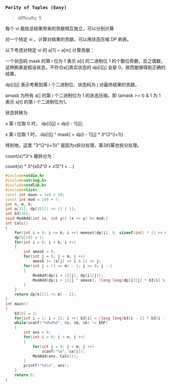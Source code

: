 ### `Parity of Tuples (Easy)`

> difficulty: 5

每个 vi 能给总结果带来的贡献相互独立，可以分别计算

对一个特定 vi ，计算对结果的贡献，可以用状态压缩 DP 刷表。

以下考虑对特定 vi 的 a[1] ~ a[m] 计算贡献：

一个状态码 mask 的第 i 位为 1 表示 a[i] 的二进制位 1 的个数位奇数，反之偶数，这种刷表是假设状态，不符合a[]真实状态的 dp[i][j] 会是 0，故而能够得到正确的结果。

dp[i][j] 表示考察到第 i 个二进制位、状态码为 j 对最终结果的贡献。

amask 为所有 a[] 的第 i 个二进制位为 1 的状态压缩，即 (amask >> t) & 1 为 1 表示 a[t] 的第 i 个二进制位为1。

状态转移为

x 第 i 位取 0 时， dp[i][j] = dp[i - 1][j];

x 第 i 位取 1 时， dp[i][j ^ mask] = dp[i - 1][j] * 3^(2^(i+1))

特别地，这里 "3^(2^(i+1))" 是因为x拆分处理，乘3的幂也拆分处理。

count(x)*3^x 被拆分为：

count(x) * 3^(x0*2^0 + x1*2^1 +  ...)

```cpp
#include<stdio.h>
#include<string.h>
#include<stdlib.h>
#include<list>
const int maxn = 1e4 + 10;
const int mod = 1e9 + 7;
int n, m, k;
int a[11], dp[35][1 << 11 | 1];
int b3[35];
void ModAdd(int &x, int y){ (x += y) %= mod;}
int Calc()
{
    for(int i = 0; i <= k; i ++) memset(dp[i], 0, sizeof(int) * (1 << m | 1));
    dp[0][0] = 1;
    for(int i = 0; i < k; i ++)
    {
        int amask = 0;
        for(int j = 0; j < m; j ++)
            amask |= (a[j] >> i & 1) << j;
        for(int j = (1 << m) - 1; j >= 0; j --)
        {
            ModAdd(dp[i + 1][j], dp[i][j]);
            ModAdd(dp[i + 1][j ^ amask], (long long)dp[i][j] * b3[i] % mod);
        }
    }
    return dp[k][(1 << m) - 1];
}
int main()
{
    b3[0] = 3;
    for(int i = 1; i < 32; i ++) b3[i] = (long long)b3[i - 1] * b3[i - 1] % mod;
    while(scanf("%d%d%d", &n, &m, &k) != EOF)
    {
        int ans = 0;
        for(int i = 0; i < n; i ++)
        {
            for(int j = 0; j < m; j ++)
                scanf("%d", &a[j]);
            ModAdd(ans, Calc());
        }
        printf("%d\n", ans);
    }
    return 0;
}
```


